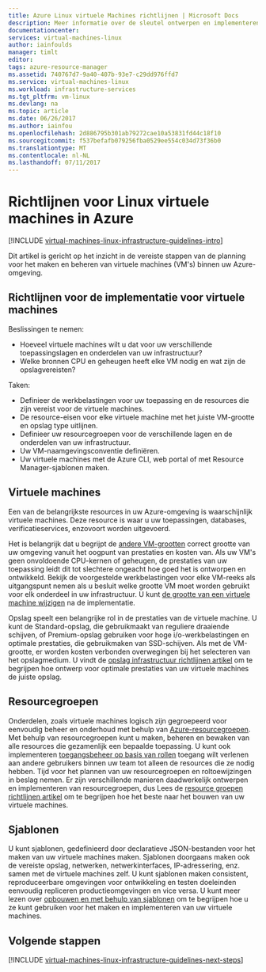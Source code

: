 ```yaml
---
title: Azure Linux virtuele Machines richtlijnen | Microsoft Docs
description: Meer informatie over de sleutel ontwerpen en implementeren van de richtlijnen voor het implementeren van virtuele Linux-machines in Azure
documentationcenter: 
services: virtual-machines-linux
author: iainfoulds
manager: timlt
editor: 
tags: azure-resource-manager
ms.assetid: 740767d7-9a40-407b-93e7-c29dd976ffd7
ms.service: virtual-machines-linux
ms.workload: infrastructure-services
ms.tgt_pltfrm: vm-linux
ms.devlang: na
ms.topic: article
ms.date: 06/26/2017
ms.author: iainfou
ms.openlocfilehash: 2d886795b301ab79272cae10a53831fd44c18f10
ms.sourcegitcommit: f537befafb079256fba0529ee554c034d73f36b0
ms.translationtype: MT
ms.contentlocale: nl-NL
ms.lasthandoff: 07/11/2017
---
```

# <a name="azure-virtual-machines-guidelines-for-linux"></a>Richtlijnen voor Linux virtuele machines in Azure
[!INCLUDE [virtual-machines-linux-infrastructure-guidelines-intro](../../../includes/virtual-machines-linux-infrastructure-guidelines-intro.md)]

Dit artikel is gericht op het inzicht in de vereiste stappen van de planning voor het maken en beheren van virtuele machines (VM's) binnen uw Azure-omgeving.

## <a name="implementation-guidelines-for-vms"></a>Richtlijnen voor de implementatie voor virtuele machines
Beslissingen te nemen:

* Hoeveel virtuele machines wilt u dat voor uw verschillende toepassingslagen en onderdelen van uw infrastructuur?
* Welke bronnen CPU en geheugen heeft elke VM nodig en wat zijn de opslagvereisten?

Taken:

* Definieer de werkbelastingen voor uw toepassing en de resources die zijn vereist voor de virtuele machines.
* De resource-eisen voor elke virtuele machine met het juiste VM-grootte en opslag type uitlijnen.
* Definieer uw resourcegroepen voor de verschillende lagen en de onderdelen van uw infrastructuur.
* Uw VM-naamgevingsconventie definiëren.
* Uw virtuele machines met de Azure CLI, web portal of met Resource Manager-sjablonen maken.

## <a name="virtual-machines"></a>Virtuele machines
Een van de belangrijkste resources in uw Azure-omgeving is waarschijnlijk virtuele machines. Deze resource is waar u uw toepassingen, databases, verificatieservices, enzovoort worden uitgevoerd.

Het is belangrijk dat u begrijpt de [andere VM-grootten](sizes.md) correct grootte van uw omgeving vanuit het oogpunt van prestaties en kosten van. Als uw VM's geen onvoldoende CPU-kernen of geheugen, de prestaties van uw toepassing leidt dit tot slechtere ongeacht hoe goed het is ontworpen en ontwikkeld. Bekijk de voorgestelde werkbelastingen voor elke VM-reeks als uitgangspunt nemen als u besluit welke grootte VM moet worden gebruikt voor elk onderdeel in uw infrastructuur. U kunt [de grootte van een virtuele machine wijzigen](change-vm-size.md) na de implementatie.

Opslag speelt een belangrijke rol in de prestaties van de virtuele machine. U kunt de Standard-opslag, die gebruikmaakt van reguliere draaiende schijven, of Premium-opslag gebruiken voor hoge i/o-werkbelastingen en optimale prestaties, die gebruikmaken van SSD-schijven. Als met de VM-grootte, er worden kosten verbonden overwegingen bij het selecteren van het opslagmedium. U vindt de [opslag infrastructuur richtlijnen artikel](infrastructure-storage-solutions-guidelines.md) om te begrijpen hoe ontwerp voor optimale prestaties van uw virtuele machines de juiste opslag.

## <a name="resource-groups"></a>Resourcegroepen
Onderdelen, zoals virtuele machines logisch zijn gegroepeerd voor eenvoudig beheer en onderhoud met behulp van [Azure-resourcegroepen](../../azure-resource-manager/resource-group-overview.md). Met behulp van resourcegroepen kunt u maken, beheren en bewaken van alle resources die gezamenlijk een bepaalde toepassing. U kunt ook implementeren [toegangsbeheer op basis van rollen](../../active-directory/role-based-access-control-what-is.md) toegang wilt verlenen aan andere gebruikers binnen uw team tot alleen de resources die ze nodig hebben. Tijd voor het plannen van uw resourcegroepen en roltoewijzingen in beslag nemen. Er zijn verschillende manieren daadwerkelijk ontwerpen en implementeren van resourcegroepen, dus Lees de [resource groepen richtlijnen artikel](infrastructure-resource-groups-guidelines.md) om te begrijpen hoe het beste naar het bouwen van uw virtuele machines.

## <a name="templates"></a>Sjablonen
U kunt sjablonen, gedefinieerd door declaratieve JSON-bestanden voor het maken van uw virtuele machines maken. Sjablonen doorgaans maken ook de vereiste opslag, netwerken, netwerkinterfaces, IP-adressering, enz. samen met de virtuele machines zelf. U kunt sjablonen maken consistent, reproduceerbare omgevingen voor ontwikkeling en testen doeleinden eenvoudig repliceren productieomgevingen en vice versa. U kunt meer lezen over [opbouwen en met behulp van sjablonen](../../azure-resource-manager/resource-group-overview.md#template-deployment) om te begrijpen hoe u ze kunt gebruiken voor het maken en implementeren van uw virtuele machines.

## <a name="next-steps"></a>Volgende stappen
[!INCLUDE [virtual-machines-linux-infrastructure-guidelines-next-steps](../../../includes/virtual-machines-linux-infrastructure-guidelines-next-steps.md)]

